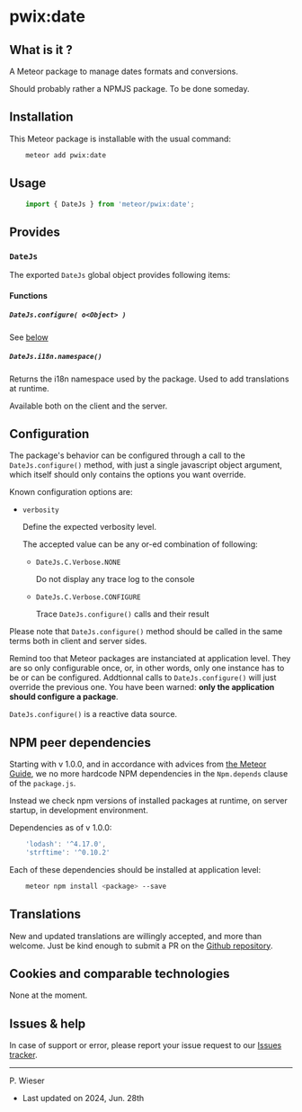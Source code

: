 # pwix:date

## What is it ?

A Meteor package to manage dates formats and conversions.

Should probably rather a NPMJS package. To be done someday.

## Installation

This Meteor package is installable with the usual command:

```sh
    meteor add pwix:date
```

## Usage

```js
    import { DateJs } from 'meteor/pwix:date';
```

## Provides

### `DateJs`

The exported `DateJs` global object provides following items:

#### Functions

##### `DateJs.configure( o<Object> )`

See [below](#configuration)

##### `DateJs.i18n.namespace()`

Returns the i18n namespace used by the package. Used to add translations at runtime.

Available both on the client and the server.

## Configuration

The package's behavior can be configured through a call to the `DateJs.configure()` method, with just a single javascript object argument, which itself should only contains the options you want override.

Known configuration options are:

- `verbosity`

    Define the expected verbosity level.

    The accepted value can be any or-ed combination of following:

    - `DateJs.C.Verbose.NONE`

        Do not display any trace log to the console

    - `DateJs.C.Verbose.CONFIGURE`

        Trace `DateJs.configure()` calls and their result

Please note that `DateJs.configure()` method should be called in the same terms both in client and server sides.

Remind too that Meteor packages are instanciated at application level. They are so only configurable once, or, in other words, only one instance has to be or can be configured. Addtionnal calls to `DateJs.configure()` will just override the previous one. You have been warned: **only the application should configure a package**.

`DateJs.configure()` is a reactive data source.

## NPM peer dependencies

Starting with v 1.0.0, and in accordance with advices from [the Meteor Guide](https://guide.meteor.com/writing-atmosphere-packages.html#peer-npm-dependencies), we no more hardcode NPM dependencies in the `Npm.depends` clause of the `package.js`.

Instead we check npm versions of installed packages at runtime, on server startup, in development environment.

Dependencies as of v 1.0.0:

```js
    'lodash': '^4.17.0',
    'strftime': '^0.10.2'
```

Each of these dependencies should be installed at application level:

```sh
    meteor npm install <package> --save
```

## Translations

New and updated translations are willingly accepted, and more than welcome. Just be kind enough to submit a PR on the [Github repository](https://github.com/trychlos/pwix-date/pulls).

## Cookies and comparable technologies

None at the moment.

## Issues & help

In case of support or error, please report your issue request to our [Issues tracker](https://github.com/trychlos/pwix-date/issues).

---
P. Wieser
- Last updated on 2024, Jun. 28th
